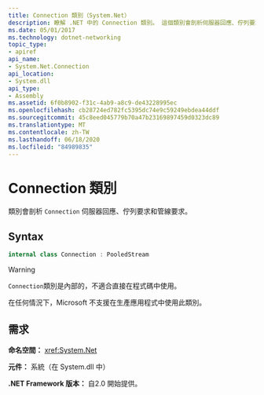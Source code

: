 ```yaml
---
title: Connection 類別（System.Net）
description: 瞭解 .NET 中的 Connection 類別。 這個類別會剖析伺服器回應、佇列要求和管線要求。 它是在 System.NET 命名空間中。
ms.date: 05/01/2017
ms.technology: dotnet-networking
topic_type:
- apiref
api_name:
- System.Net.Connection
api_location:
- System.dll
api_type:
- Assembly
ms.assetid: 6f0b8902-f31c-4ab9-a8c9-de43228995ec
ms.openlocfilehash: cb28724ed782fc5395dc74e9c59249ebdea44ddf
ms.sourcegitcommit: 45c8eed045779b70a47b23169897459d0323dc89
ms.translationtype: MT
ms.contentlocale: zh-TW
ms.lasthandoff: 06/18/2020
ms.locfileid: "84989835"
---
```

# <a name="connection-class"></a>Connection 類別

類別會剖析 `Connection` 伺服器回應、佇列要求和管線要求。

## <a name="syntax"></a>Syntax
  
```csharp  
internal class Connection : PooledStream
```

> [!WARNING]
> `Connection`類別是內部的，不適合直接在程式碼中使用。
>
> 在任何情況下，Microsoft 不支援在生產應用程式中使用此類別。

## <a name="requirements"></a>需求

**命名空間：** <xref:System.Net>

**元件：** 系統（在 System.dll 中）

**.NET Framework 版本：** 自2.0 開始提供。
